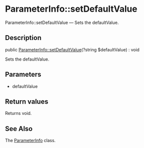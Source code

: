 ParameterInfo::setDefaultValue
================

ParameterInfo::setDefaultValue — Sets the defaultValue.

Description
---------------


public [ParameterInfo::setDefaultValue](https://github.com/lingtalfi/DocTools/blob/master/doc/api/DocTools/Info/ParameterInfo/setDefaultValue.md)(?string $defaultValue) : void




Sets the defaultValue.




Parameters
--------------

- defaultValue
    

Return values
----------------

Returns void.









See Also
-----------

The [ParameterInfo](https://github.com/lingtalfi/DocTools/blob/master/doc/api/DocTools/Info/ParameterInfo.md) class.
